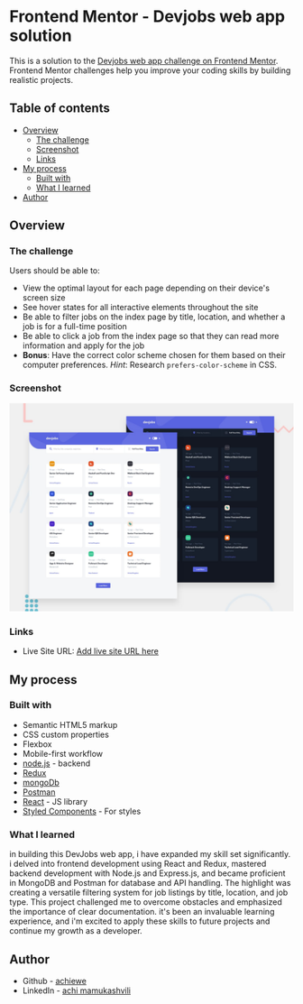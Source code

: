 # Frontend Mentor - Devjobs web app solution

This is a solution to the [Devjobs web app challenge on Frontend Mentor](https://www.frontendmentor.io/challenges/devjobs-web-app-HuvC_LP4l). Frontend Mentor challenges help you improve your coding skills by building realistic projects.

## Table of contents

- [Overview](#overview)
  - [The challenge](#the-challenge)
  - [Screenshot](#screenshot)
  - [Links](#links)
- [My process](#my-process)
  - [Built with](#built-with)
  - [What I learned](#what-i-learned)
- [Author](#author)

## Overview

### The challenge

Users should be able to:

- View the optimal layout for each page depending on their device's screen size
- See hover states for all interactive elements throughout the site
- Be able to filter jobs on the index page by title, location, and whether a job is for a full-time position
- Be able to click a job from the index page so that they can read more information and apply for the job
- **Bonus**: Have the correct color scheme chosen for them based on their computer preferences. _Hint_: Research `prefers-color-scheme` in CSS.

### Screenshot

![](./public/assets/preview.jpg)

### Links

- Live Site URL: [Add live site URL here](https://your-live-site-url.com)

## My process

### Built with

- Semantic HTML5 markup
- CSS custom properties
- Flexbox
- Mobile-first workflow
- [node.js](https://nodejs.org/en) - backend
- [Redux](https://redux.js.org/)
- [mongoDb](https://www.mongodb.com/)
- [Postman](https://www.postman.com/)
- [React](https://reactjs.org/) - JS library
- [Styled Components](https://styled-components.com/) - For styles

### What I learned

in building this DevJobs web app, i have expanded my skill set significantly. i delved into frontend development using React and Redux, mastered backend development with Node.js and Express.js, and became proficient in MongoDB and Postman for database and API handling. The highlight was creating a versatile filtering system for job listings by title, location, and job type. This project challenged me to overcome obstacles and emphasized the importance of clear documentation. it's been an invaluable learning experience, and i'm excited to apply these skills to future projects and continue my growth as a developer.

## Author

- Github - [achiewe](https://github.com/achiewe)
- LinkedIn - [achi mamukashvili](https://www.linkedin.com/in/achi-mamukashvili-721928263/)
